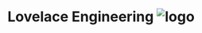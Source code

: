 # Lovelace Engineering ![logo]([../images/logo.png](https://raw.githubusercontent.com/LovelaceEngineering/.github/main/images/logo.png))